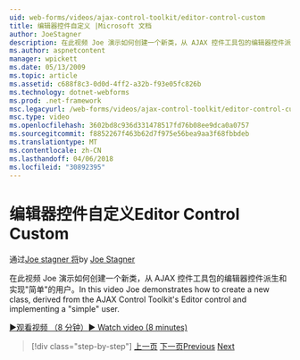 ```yaml
---
uid: web-forms/videos/ajax-control-toolkit/editor-control-custom
title: 编辑器控件自定义 |Microsoft 文档
author: JoeStagner
description: 在此视频 Joe 演示如何创建一个新类，从 AJAX 控件工具包的编辑器控件派生和实现"简单"的用户。
ms.author: aspnetcontent
manager: wpickett
ms.date: 05/13/2009
ms.topic: article
ms.assetid: c688f8c3-0d0d-4ff2-a32b-f93e05fc826b
ms.technology: dotnet-webforms
ms.prod: .net-framework
msc.legacyurl: /web-forms/videos/ajax-control-toolkit/editor-control-custom
msc.type: video
ms.openlocfilehash: 3602bd8c936d331478517fd76b08ee9dca0a0757
ms.sourcegitcommit: f8852267f463b62d7f975e56bea9aa3f68fbbdeb
ms.translationtype: MT
ms.contentlocale: zh-CN
ms.lasthandoff: 04/06/2018
ms.locfileid: "30892395"
---
```

<a name="editor-control-custom"></a><span data-ttu-id="4269f-103">编辑器控件自定义</span><span class="sxs-lookup"><span data-stu-id="4269f-103">Editor Control Custom</span></span>
====================
<span data-ttu-id="4269f-104">通过[Joe stagner 将](https://github.com/JoeStagner)</span><span class="sxs-lookup"><span data-stu-id="4269f-104">by [Joe Stagner](https://github.com/JoeStagner)</span></span>

<span data-ttu-id="4269f-105">在此视频 Joe 演示如何创建一个新类，从 AJAX 控件工具包的编辑器控件派生和实现"简单"的用户。</span><span class="sxs-lookup"><span data-stu-id="4269f-105">In this video Joe demonstrates how to create a new class, derived from the AJAX Control Toolkit's Editor control and implementing a "simple" user.</span></span>

[<span data-ttu-id="4269f-106">&#9654;观看视频 （8 分钟）</span><span class="sxs-lookup"><span data-stu-id="4269f-106">&#9654; Watch video (8 minutes)</span></span>](https://channel9.msdn.com/Blogs/ASP-NET-Site-Videos/editor-control-custom)

> [!div class="step-by-step"]
> <span data-ttu-id="4269f-107">[上一页](editor-control.md)
> [下一页](create-a-new-custom-extender.md)</span><span class="sxs-lookup"><span data-stu-id="4269f-107">[Previous](editor-control.md)
[Next](create-a-new-custom-extender.md)</span></span>
